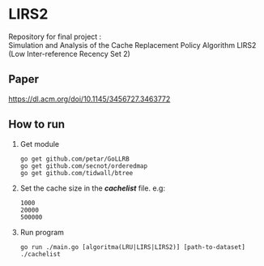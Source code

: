 # LIRS2
Repository for final project :  
Simulation and Analysis of the Cache Replacement Policy Algorithm LIRS2 (Low Inter-reference Recency Set 2)

## Paper
https://dl.acm.org/doi/10.1145/3456727.3463772

## How to run
1. Get module
   ```
   go get github.com/petar/GoLLRB
   go get github.com/secnot/orderedmap
   go get github.com/tidwall/btree
   ```
3. Set the cache size in the ***cachelist*** file. e.g:
   ```
   1000
   20000
   500000
   ```
4. Run program
   ```
   go run ./main.go [algoritma(LRU|LIRS|LIRS2)] [path-to-dataset] ./cachelist
   ```
